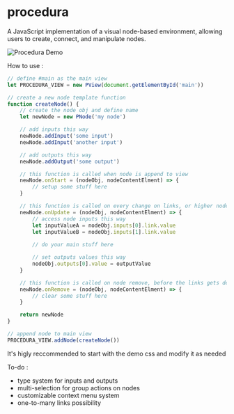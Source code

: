 # procedura
A JavaScript implementation of a visual node-based environment, allowing users to create, connect, and manipulate nodes.

![Procedura Demo](https://github.com/TribeLoop/procedura/assets/99650975/daec802f-a8fc-4653-ae2d-be8b7dc2529c)

How to use :

```javascript
// define #main as the main view 
let PROCEDURA_VIEW = new PView(document.getElementById('main'))

// create a new node template function
function createNode() {
    // create the node obj and define name
    let newNode = new PNode('my node')

    // add inputs this way
    newNode.addInput('some input')
    newNode.addInput('another input')

    // add outputs this way
    newNode.addOutput('some output')        

    // this function is called when node is append to view
    newNode.onStart = (nodeObj, nodeContentElment) => {     
        // setup some stuff here
    }

    // this function is called on every change on links, or higher nodes updates, and will trigger the onUpdate of all lower nodes
    newNode.onUpdate = (nodeObj, nodeContentElment) => { 
        // access node inputs this way
        let inputValueA = nodeObj.inputs[0].link.value
        let inputValueB = nodeObj.inputs[1].link.value
        
        // do your main stuff here

        // set outputs values this way
        nodeObj.outputs[0].value = outputValue
    }

    // this function is called on node remove, before the links gets deleted
    newNode.onRemove = (nodeObj, nodeContentElment) => {
        // clear some stuff here
    }

    return newNode
}

// append node to main view
PROCEDURA_VIEW.addNode(createNode())
```

It's higly reccommended to start with the demo css and modify it as needed

To-do :
- type system for inputs and outputs
- multi-selection for group actions on nodes
- customizable context menu system
- one-to-many links possibility
